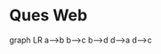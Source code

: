 # Ques Web

<script src="mermaid.min.js" > </script>
<script> initialize.mermaid({startOnLoad:true})</script>
<div class ="mermaid">
	graph LR
		a-->b
		b-->c
		b-->d
		d-->a
		d-->c
</div>
